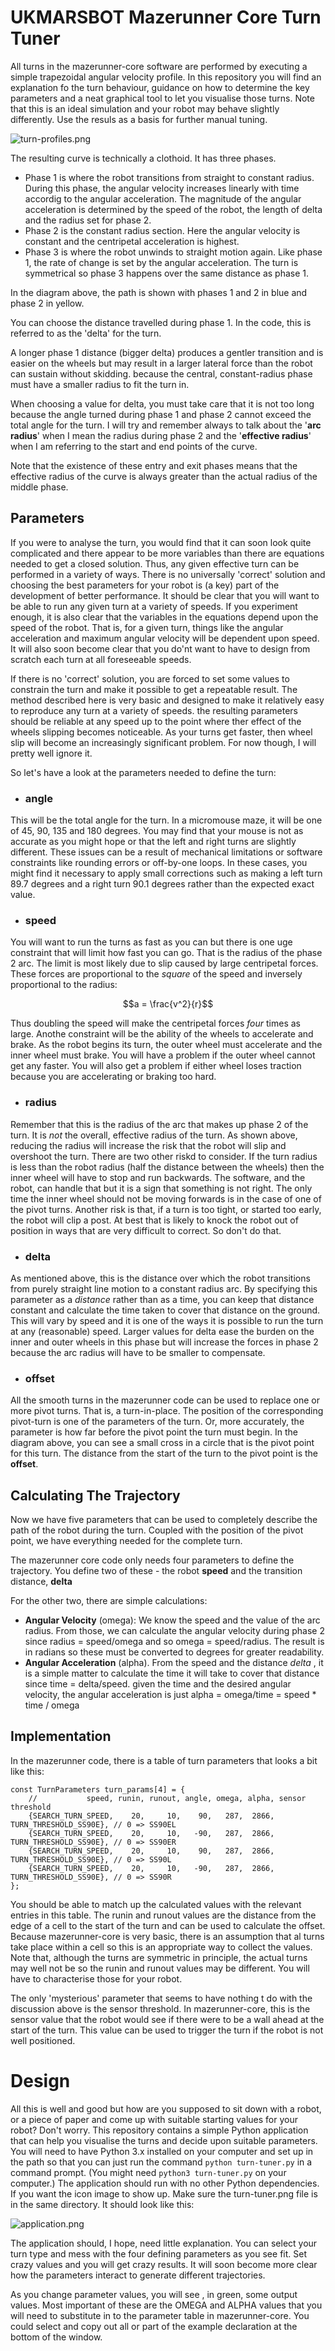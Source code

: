 # UKMARSBOT Mazerunner Core Turn Tuner

All turns in the mazerunner-core software are performed by executing a simple trapezoidal angular velocity profile. 
In this repository you will find an explanation fo the turn behaviour, guidance on how to determine the key 
parameters and a neat graphical tool to let you visualise those turns. Note that this is an ideal simulation 
and your robot may behave slightly differently. Use the resuls as a basis for further manual tuning.

![turn-profiles.png](turn-profiles.png)

The resulting curve is technically a clothoid. It has three phases. 
- Phase 1 is where the robot transitions from straight to constant radius. During this phase, the angular velocity 
  increases linearly with time accordig to the angular acceleration. The magnitude of the angular acceleration is 
  determined by the speed of the robot, the length of delta and the radius set for phase 2. 
- Phase 2 is the constant radius section. Here the angular velocity is constant and the centripetal acceleration is 
  highest. 
- Phase 3 is where the robot unwinds to straight motion again. Like phase 1, the rate of change is set by the angular 
  acceleration. The turn is symmetrical so phase 3 happens over the same distance as phase 1.

In the diagram above, the path is shown with phases 1 and 2 in blue and phase 2 in yellow.
 
You can choose the distance travelled during phase 1. In the code, this is referred to as the 'delta' for the turn. 

A longer phase 1 distance (bigger delta) produces a gentler transition and is easier on the wheels but may result in a 
larger 
lateral force than the robot can sustain without skidding. because the central, constant-radius phase must have a 
smaller radius to fit the turn in.

When choosing a value for delta, you must take care that it is not too long because the angle turned during phase 1 
and phase 2 cannot exceed the total angle for the turn. I will try and remember always to talk about the '__arc 
radius__' 
when I mean the radius during phase 2 and  the '__effective radius__' when I am referring to the start and end 
points of the curve.

Note that the existence of these entry and exit phases means that the effective radius of the curve is always greater than the actual radius of the middle phase.

## Parameters

If you were to analyse the turn, you would find that it can soon look quite complicated and there appear to be more 
variables than there are equations needed to get a closed solution. Thus, any given effective turn can be performed 
in a variety of ways. There is no universally 'correct' solution and choosing the best parameters for your robot is 
(a key) 
part of the development of better performance. It should be clear that you will want to be able to run any given 
turn at a variety of speeds. If you experiment enough, it is also clear that the variables in the equations depend 
upon the speed of the robot. That is, for a given turn, things like the angular acceleration and maximum angular 
velocity will be dependent upon speed. It will also soon become clear that you do'nt want to have to design from 
scratch each 
turn at all foreseeable speeds. 

If there is no 'correct' solution, you are forced to set some values to constrain the turn and make it possible to 
get a repeatable result. The method described here is very basic and designed to make it relatively easy to 
reproduce any turn at a variety of speeds. the resulting parameters should be reliable at any speed up to the point 
where ther effect of the wheels slipping becomes noticeable. As your turns get faster, then wheel slip will become 
an increasingly significant problem. For now though, I will pretty well ignore it.

So let's have a look at the parameters needed to define the turn:

- ### angle
This will be the total angle for the turn. In a micromouse maze, it will be one of 45, 90, 135 and 180 degrees. You 
may find that your mouse is not as accurate as you might hope or that the left and right turns are slightly 
different. These issues can be a result of mechanical limitations or software constraints like rounding errors or 
off-by-one loops. In these cases, you might find it necessary to apply small corrections such as making a left turn 
89.7 degrees and a right turn 90.1 degrees rather than the expected exact value.

- ### speed
You will want to run the turns as fast as you can but there is one uge constraint that will limit how fast you can 
go. That is the radius of the phase 2 arc. The limit is most likely due to slip caused by large centripetal forces. 
These forces are proportional to the _square_ of the speed and inversely proportional to the radius:

$$a = \frac{v^2}{r}$$

Thus doubling the speed will make the centripetal forces _four_ times as large. Anothe constraint will be the 
ability of the wheels to accelerate and brake. As the robot begins its turn, the outer wheel must accelerate and the 
inner wheel must brake. You will have a problem if the outer wheel cannot get any faster. You will also get a 
problem if either wheel loses traction because you are accelerating or braking too hard.

- ### radius
Remember that this is the radius of the arc that makes up phase 2 of the turn. It is _not_ the overall, effective 
radius of the turn. As shown above, reducing the radius will increase the risk that the robot will slip and 
overshoot the turn. There are two other riskd to consider. If the turn radius is less than the robot radius (half 
the distance between the wheels) then the inner wheel will have to stop and run backwards. The software, and the 
robot, can handle that but it is a sign that something is not right. The only time the inner wheel should not be 
moving forwards is in the case of one of the pivot turns. Another risk is that, if a turn is too tight, or started 
too early, the robot will clip a post. At best that is likely to knock the robot out of position in ways that are 
very difficult to correct. So don't do that. 

- ### delta 
As mentioned above, this is the distance over which the robot transitions from purely straight line motion to a 
constant radius arc. By specifying this parameter as a _distance_ rather than as a time,  you can keep that 
distance constant and calculate the time taken to cover that distance on the ground. This will vary by speed and it 
is one of the ways it is possible to run the turn at any (reasonable) speed. Larger values for delta ease the burden 
on the inner and outer wheels in this phase but will increase the forces in phase 2 because the arc radius will have 
to be smaller to compensate.

- ### offset
All the smooth turns in the mazerunner code can be used to replace one or more pivot turns. That is, a turn-in-place.
The position of the corresponding pivot-turn is one of the parameters of the turn. Or, more accurately, the 
parameter is how far before the pivot point the turn must begin. In the diagram above, you can see a small cross in 
a circle that is the pivot point for this turn. The distance from the start of the turn to the pivot point is the 
__offset__.

## Calculating The Trajectory

Now we have five parameters that can be used to completely describe the path of the robot during the turn. Coupled 
with the position of the pivot point, we have everything needed for the complete turn.

The mazerunner core code only needs four parameters to define the trajectory. You define two of these - the robot
__speed__ and the transition distance, __delta__

For the other two, there are simple calculations:

- __Angular Velocity__ (omega): We know the speed and the value of the arc radius. From those, we can calculate the 
  angular velocity during phase 2 since radius = speed/omega and so omega = speed/radius. The result is in radians so 
  these must be converted to degrees for greater readability.
- __Angular Acceleration__ (alpha). From the speed and the distance _delta_ , it is a simple matter to calculate the 
  time it will take to cover that distance since time = delta/speed. given the time and the desired angular 
  velocity, the angular acceleration is just alpha = omega/time = speed * time / omega

## Implementation

In the mazerunner code, there is a table of turn parameters that looks a bit like this:
```commandline
const TurnParameters turn_params[4] = {
    //           speed, runin, runout, angle, omega, alpha, sensor threshold
    {SEARCH_TURN_SPEED,    20,     10,    90,   287,  2866, TURN_THRESHOLD_SS90E}, // 0 => SS90EL
    {SEARCH_TURN_SPEED,    20,     10,   -90,   287,  2866, TURN_THRESHOLD_SS90E}, // 0 => SS90ER
    {SEARCH_TURN_SPEED,    20,     10,    90,   287,  2866, TURN_THRESHOLD_SS90E}, // 0 => SS90L
    {SEARCH_TURN_SPEED,    20,     10,   -90,   287,  2866, TURN_THRESHOLD_SS90E}, // 0 => SS90R
};
```
You should be able to match up the calculated values with the relevant entries in this table. The runin and runout 
values are the distance from the edge of a cell to the start of the turn and can be used to calculate the offset. 
Because mazerunner-core is very basic, there is an assumption that al turns take place within a cell so this is an 
appropriate way to collect the values. Note that, although the turns are symmetric in principle, the actual turns 
may well not be so the runin and runout values may be different. You will have to characterise those for your robot.

The only 'mysterious' parameter that seems to have nothing t do with the discussion above is the sensor threshold. 
In mazerunner-core, this is the sensor value that the robot would see if there were to be a wall ahead at the start 
of the turn. This value can be used to trigger the turn if the robot is not well positioned.

# Design
All this is well and good but how are you supposed to sit down with a robot, or a piece of paper and come up with 
suitable starting values for your robot? Don't worry. This repository contains a simple Python application that can 
help you visualise the turns and decide upon suitable parameters. You will need to have Python 3.x installed on your 
computer and set up in the path so that you can just run the command `python turn-tuner.py` in a command prompt. 
(You might need `python3 turn-tuner.py` on your computer.) The application should run with no other Python 
dependencies. If you want the icon image to show up. Make sure the turn-tuner.png file is in the same directory.
It should look like this:

![application.png](application.png)

The application should, I hope, need little explanation. You can select your turn type and mess with the four 
defining parameters as you see fit. Set crazy values and you will get crazy results. It will soon become more clear 
how the parameters interact to generate different trajectories.

As you change parameter values, you will see , in green, some output values. Most important of these are the OMEGA 
and ALPHA values that you will need to substitute in to the parameter table in mazerunner-core. You could select and 
copy out all or part of the example declaration at the bottom of the window.  

